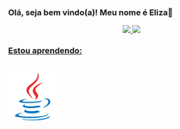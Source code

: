 ### Olá, seja bem vindo(a)! Meu nome é Eliza👋
<div align="center">
  <a href="https://github.com/elizateofilo">
  <img height="150em" src="https://github-readme-stats.vercel.app/api?username=elizateofilo&show_icons=true&theme=dark&include_all_commits=true&count_public=true"/>
  <img height="150em" src="https://github-readme-stats.vercel.app/api/top-langs/?username=elizateofilo&layout=compact&langs_count=7&theme=dark"/>
</div>

### Estou aprendendo: 

<div style="display: inline_block"><br>
  <img align="center" alt="Java" height="100" width="100" src="https://raw.githubusercontent.com/devicons/devicon/master/icons/java/java-original.svg">
  

